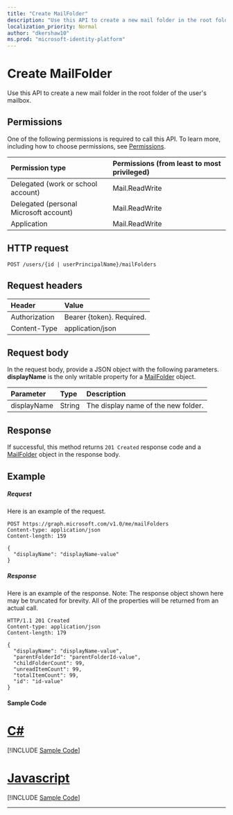 ```yaml
---
title: "Create MailFolder"
description: "Use this API to create a new mail folder in the root folder of the user's mailbox."
localization_priority: Normal
author: "dkershaw10"
ms.prod: "microsoft-identity-platform"
---
```


# Create MailFolder

Use this API to create a new mail folder in the root folder of the user's mailbox.
## Permissions
One of the following permissions is required to call this API. To learn more, including how to choose permissions, see [Permissions](/graph/permissions-reference).

|Permission type      | Permissions (from least to most privileged)              |
|:--------------------|:---------------------------------------------------------|
|Delegated (work or school account) | Mail.ReadWrite    |
|Delegated (personal Microsoft account) | Mail.ReadWrite    |
|Application | Mail.ReadWrite |

## HTTP request
<!-- { "blockType": "ignored" } -->
```http
POST /users/{id | userPrincipalName}/mailFolders
```
## Request headers
| Header       | Value |
|:---------------|:--------|
| Authorization  | Bearer {token}. Required.  |
| Content-Type  | application/json  |

## Request body
In the request body, provide a JSON object with the following parameters. **displayName** is the only writable property for a 
[MailFolder](../resources/mailfolder.md) object.

| Parameter	   | Type	|Description|
|:---------------|:--------|:----------|
|displayName|String|The display name of the new folder.|

## Response

If successful, this method returns `201 Created` response code and a [MailFolder](../resources/mailfolder.md) object in the response body.

## Example
##### Request
Here is an example of the request.
<!-- {
  "blockType": "request",
  "name": "create_mailfolder_from_user"
}-->
```http
POST https://graph.microsoft.com/v1.0/me/mailFolders
Content-type: application/json
Content-length: 159

{
  "displayName": "displayName-value"
}
```

##### Response
Here is an example of the response. Note: The response object shown here may be truncated for brevity. All of the properties will be returned from an actual call.
<!-- {
  "blockType": "response",
  "truncated": true,
  "@odata.type": "microsoft.graph.mailFolder"
} -->
```http
HTTP/1.1 201 Created
Content-type: application/json
Content-length: 179

{
  "displayName": "displayName-value",
  "parentFolderId": "parentFolderId-value",
  "childFolderCount": 99,
  "unreadItemCount": 99,
  "totalItemCount": 99,
  "id": "id-value"
}
```
#### Sample Code
# [C#](#tab/CS)
[!INCLUDE [Sample Code]( ../includes/create_mailfolder_from_user-C#-snippets.md)]

# [Javascript](#tab/Javascript)
[!INCLUDE [Sample Code]( ../includes/create_mailfolder_from_user-Javascript-snippets.md)]

---


<!-- uuid: 8fcb5dbc-d5aa-4681-8e31-b001d5168d79
2015-10-25 14:57:30 UTC -->
<!-- {
  "type": "#page.annotation",
  "description": "Create MailFolder",
  "keywords": "",
  "section": "documentation",
  "tocPath": ""
}-->
